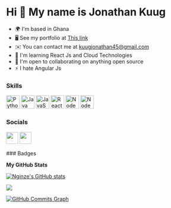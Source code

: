 Hi 👋 My name is Jonathan Kuug
==============================

* 🌍  I'm based in Ghana
* 🖥️  See my portfolio at [This link](http://jonathankuug.netlify.app/)
* ✉️  You can contact me at [kuugjonathan45@gmail.com](mailto:kuugjonathan45@gmail.com)
* 🧠  I'm learning React Js and Cloud Technologies
* 🤝  I'm open to collaborating on anything open source
* ⚡  I hate Angular Js

### Skills

<p align="left">
<a href="https://www.python.org/" target="_blank" rel="noreferrer"><img src="https://raw.githubusercontent.com/danielcranney/readme-generator/main/public/icons/skills/python-colored.svg" width="36" height="36" alt="Python" /></a>
<a href="https://www.oracle.com/java/" target="_blank" rel="noreferrer"><img src="https://raw.githubusercontent.com/danielcranney/readme-generator/main/public/icons/skills/java-colored.svg" width="36" height="36" alt="Java" /></a>
<a href="https://developer.mozilla.org/en-US/docs/Web/JavaScript" target="_blank" rel="noreferrer"><img src="https://raw.githubusercontent.com/danielcranney/readme-generator/main/public/icons/skills/javascript-colored.svg" width="36" height="36" alt="JavaScript" /></a>
<a href="https://reactjs.org/" target="_blank" rel="noreferrer"><img src="https://raw.githubusercontent.com/danielcranney/readme-generator/main/public/icons/skills/react-colored.svg" width="36" height="36" alt="React" /></a>
<a href="https://nodejs.org/en/" target="_blank" rel="noreferrer"><img src="https://raw.githubusercontent.com/danielcranney/readme-generator/main/public/icons/skills/nodejs-colored.svg" width="36" height="36" alt="NodeJS" /></a>
<a href="https://nodejs.org/en/" target="_blank" rel="noreferrer"><img src="https://camo.githubusercontent.com/041398bd1c0b764c4b2b4a9e3c8b0b447beaf716b5a4f4dca5f773398c29f4f3/68747470733a2f2f736b696c6c69636f6e732e6465762f69636f6e733f693d76696d" width="36" height="36" alt="NodeJS" /></a>
</p>

### Socials

<p align="left"> <a href="https://www.github.com/Nginze" target="_blank" rel="noreferrer"><img src="https://raw.githubusercontent.com/danielcranney/readme-generator/main/public/icons/socials/github.svg" width="32" height="32" /></a> <a href="https://www.twitter.com/@60hzLite" target="_blank" rel="noreferrer"><img src="https://raw.githubusercontent.com/danielcranney/readme-generator/main/public/icons/socials/twitter.svg" width="32" height="32" /></a></p>
### Badges

<b>My GitHub Stats</b>

<a href="http://www.github.com/Nginze"><img src="https://github-readme-stats.vercel.app/api?username=Nginze&show_icons=true&hide=stars,issues,&count_private=true&title_color=a855f7&text_color=ffffff&icon_color=a855f7&bg_color=1c1917&hide_border=true&show_icons=true" alt="Nginze's GitHub stats" /></a>

<a href="http://www.github.com/Nginze"><img src="https://github-readme-streak-stats.herokuapp.com/?user=Nginze&stroke=ffffff&background=1c1917&ring=a855f7&fire=a855f7&currStreakNum=ffffff&currStreakLabel=a855f7&sideNums=ffffff&sideLabels=ffffff&dates=ffffff&hide_border=true" /></a>

<a href="http://www.github.com/Nginze"><img src="https://activity-graph.herokuapp.com/graph?username=Nginze&bg_color=1c1917&color=ffffff&line=a855f7&point=ffffff&area_color=1c1917&area=true&hide_border=true&custom_title=GitHub%20Commits%20Graph" alt="GitHub Commits Graph" /></a>
